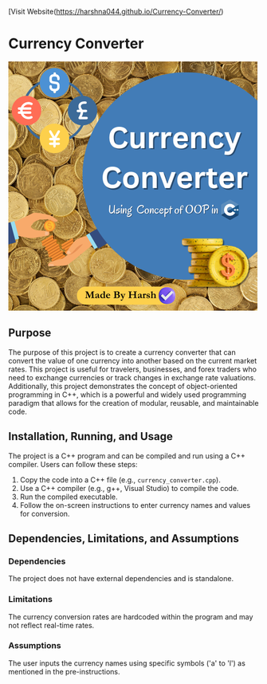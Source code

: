 [Visit
Website(https://harshna044.github.io/Currency-Converter/)
# Currency Converter
![Currency Converter Screenshot](Currency%20Converter.png)

## Purpose
The purpose of this project is to create a currency converter that can convert the value of one currency into another based on the current market rates. This project is useful for travelers, businesses, and forex traders who need to exchange currencies or track changes in exchange rate valuations. Additionally, this project demonstrates the concept of object-oriented programming in C++, which is a powerful and widely used programming paradigm that allows for the creation of modular, reusable, and maintainable code.

## Installation, Running, and Usage
The project is a C++ program and can be compiled and run using a C++ compiler. Users can follow these steps:

1. Copy the code into a C++ file (e.g., `currency_converter.cpp`).
2. Use a C++ compiler (e.g., g++, Visual Studio) to compile the code.
3. Run the compiled executable.
4. Follow the on-screen instructions to enter currency names and values for conversion.

## Dependencies, Limitations, and Assumptions

### Dependencies
The project does not have external dependencies and is standalone.

### Limitations
The currency conversion rates are hardcoded within the program and may not reflect real-time rates.

### Assumptions
The user inputs the currency names using specific symbols ('a' to 'l') as mentioned in the pre-instructions.
